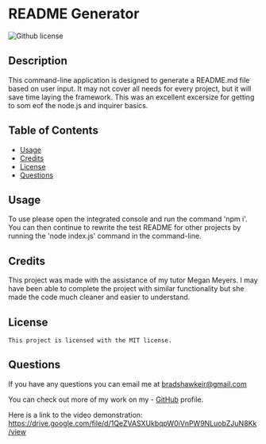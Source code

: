 
  # README Generator
   ![Github license](https://img.shields.io/badge/license-MIT-blue.svg)

  ## Description

  This command-line application is designed to generate a README.md file based on user input. It may not cover all needs for every project, but it will save time laying the framework. This was an excellent excersize for getting to som eof the node.js and inquirer basics.

  ## Table of Contents
      
  - [Usage](#usage)
  - [Credits](#credits)
  - [License](#license)
  - [Questions](#questions)

  ## Usage

  To use please open the integrated console and run the command 'npm i'. You can then continue to rewrite the test README for other projects by running the 'node index.js' command in the command-line.

  ## Credits

  This project was made with the assistance of my tutor Megan Meyers. I may have been able to complete the project with similar functionality but she made the code much cleaner and easier to understand.

  ## License

    This project is licensed with the MIT license.

  ## Questions

  If you have any questions you can email me at bradshawkeir@gmail.com

  You can check out more of my work on my - [GitHub](#https://github.com/KBradshaw64) profile.

  Here is a link to the video demonstration: https://drive.google.com/file/d/1QeZVASXUkbqpW0iVnPW9NLuobZJuN8Kk/view